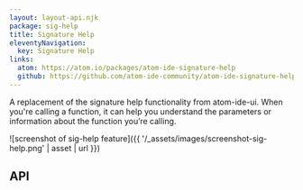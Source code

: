 ```yaml
---
layout: layout-api.njk
package: sig-help
title: Signature Help
eleventyNavigation:
  key: Signature Help
links:
  atom: https://atom.io/packages/atom-ide-signature-help
  github: https://github.com/atom-ide-community/atom-ide-signature-help#atom-ide-signature-help
---
```


A replacement of the signature help functionality from atom-ide-ui. When you're calling a function, it can help you understand the parameters or information about the function you’re calling. 

![screenshot of sig-help feature]({{ '/_assets/images/screenshot-sig-help.png' | asset | url }})


## API
